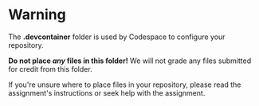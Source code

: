 # Warning

The **.devcontainer** folder is used by Codespace to configure your repository.

**Do not place _any_ files in this folder!** We will not grade any files submitted for credit from this folder.

If you're unsure where to place files in your repository, please read the assignment's instructions or seek help with the assignment.
